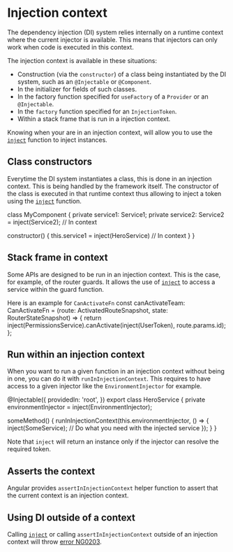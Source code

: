 # Injection context

The dependency injection (DI) system relies internally on a runtime context where the current injector is available.
This means that injectors can only work when code is executed in this context.

The injection context is available in these situations:

* Construction (via the `constructor`) of a class being instantiated by the DI system, such as an `@Injectable` or `@Component`.
* In the initializer for fields of such classes.
* In the factory function specified for `useFactory` of a `Provider` or an `@Injectable`.
* In the `factory` function specified for an `InjectionToken`.
* Within a stack frame that is run in a injection context.

Knowing when your are in an injection context, will allow you to use the [`inject`](api/core/inject) function to inject instances.

## Class constructors

Everytime the DI system instantiates a class, this is done in an injection context. This is being handled by the framework itself. The constructor of the class is executed in that runtime context thus allowing to inject a token using the [`inject`](api/core/inject) function.

<docs-code language="typescript" highlight="[[3],[6]]">
class MyComponent  {
  private service1: Service1;
  private service2: Service2 = inject(Service2); // In context

  constructor() {
    this.service1 = inject(HeroService) // In context
  }
}
</docs-code>

## Stack frame in context

Some APIs are designed to be run in an injection context. This is the case, for example, of the router guards. It allows the use of [`inject`](api/core/inject) to access a service within the guard function.

Here is an example for `CanActivateFn`
<docs-code language="typescript" highlight="[3]">
const canActivateTeam: CanActivateFn =
    (route: ActivatedRouteSnapshot, state: RouterStateSnapshot) => {
      return inject(PermissionsService).canActivate(inject(UserToken), route.params.id);
    };
</docs-code>

## Run within an injection context

When you want to run a given function in an injection context without being in one, you can do it with `runInInjectionContext`.
This requires to have access to a given injector like the `EnvironmentInjector` for example.

<docs-code header="src/app/heroes/hero.service.ts" language="typescript"
           highlight="[9]">
@Injectable({
  providedIn: 'root',
})
export class HeroService {
  private environmentInjector = inject(EnvironmentInjector);

  someMethod() {
    runInInjectionContext(this.environmentInjector, () => {
      inject(SomeService); // Do what you need with the injected service
    });
  }
}
</docs-code>

Note that `inject` will return an instance only if the injector can resolve the required token.

## Asserts the context

Angular provides `assertInInjectionContext` helper function to assert that the current context is an injection context.

## Using DI outside of a context

Calling [`inject`](api/core/inject) or calling `assertInInjectionContext` outside of an injection context will throw [error NG0203](/errors/NG0203).
